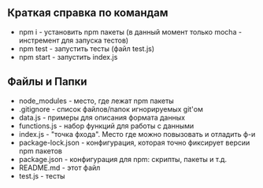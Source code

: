 ## Краткая справка по командам
* npm i - установить npm пакеты (в данный момент только mocha - инстремент для запуска тестов)
* npm test - запустить тесты (файл test.js)
* npm start - запустить index.js

## Файлы и Папки
* node_modules - место, где лежат npm пакеты
* .gitignore - список файлов/папок игнорируемых git'ом
* data.js - примеры для описания формата данных
* functions.js - набор функций для работы с данными
* index.js - "точка фхода". Место где можно повызовать и отладить ф-и
* package-lock.json - конфигурация, которая точно фиксирует версии npm пакетов
* package.json - конфигурация для npm: скрипты, пакеты и т.д.
* README.md - этот файл
* test.js - тесты
